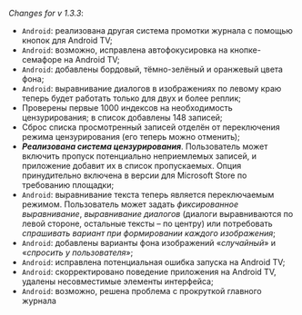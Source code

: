 _Changes for v 1.3.3_:
- `Android`: реализована другая система промотки журнала с помощью кнопок для Android TV;
- `Android`: возможно, исправлена автофокусировка на кнопке-семафоре на Android TV;
- `Android`: добавлены бордовый, тёмно-зелёный и оранжевый цвета фона;
- `Android`: выравнивание диалогов в изображениях по левому краю теперь будет работать только для двух и более реплик;
- Проверены первые 1000 индексов на необходимость цензурирования; в список добавлены 148 записей;
- Сброс списка просмотренный записей отделён от переключения режима цензурирования (его теперь можно отменить);
- ***Реализована система цензурирования***. Пользователь может включить пропуск потенциально неприемлемых записей, и приложение добавит их в список пропускаемых. Опция принудительно включена в версии для Microsoft Store по требованию площадки;
- `Android`: выравнивание текста теперь является переключаемым режимом. Пользователь может задать *фиксированное выравнивание*, *выравнивание диалогов* (диалоги выравниваются по левой стороне, остальные тексты – по центру) или потребовать *спрашивать вариант при формировании каждого изображения*;
- `Android`: добавлены варианты фона изображений «*случайный*» и «*спросить у пользователя*»;
- `Android`: исправлена потенциальная ошибка запуска на Android TV;
- `Android`: скорректировано поведение приложения на Android TV, удалены несовместимые элементы интерфейса;
- `Android`: возможно, решена проблема с прокруткой главного журнала

